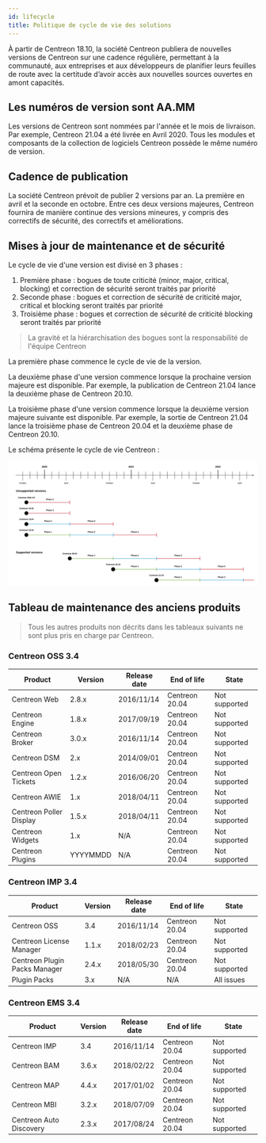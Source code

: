 ```yaml
---
id: lifecycle
title: Politique de cycle de vie des solutions
---
```


À partir de Centreon 18.10, la société Centreon publiera de nouvelles versions
de Centreon sur une cadence régulière, permettant à la communauté, aux
entreprises et aux développeurs de planifier leurs feuilles de route avec la
certitude d’avoir accès aux nouvelles sources ouvertes en amont capacités.

## Les numéros de version sont AA.MM

Les versions de Centreon sont nommées par l'année et le mois de livraison. Par
exemple, Centreon 21.04 a été livrée en Avril 2020. Tous les modules et
composants de la collection de logiciels Centreon possède le même numéro de
version.

## Cadence de publication

La société Centreon prévoit de publier 2 versions par an. La première en avril
et la seconde en octobre. Entre ces deux versions majeures, Centreon fournira de
manière continue des versions mineures, y compris des correctifs de sécurité,
des correctifs et améliorations.

## Mises à jour de maintenance et de sécurité

Le cycle de vie d'une version est divisé en 3 phases :

1.  Première phase : bogues de toute criticité (minor, major, critical,
    blocking) et correction de sécurité seront traités par priorité
2.  Seconde phase : bogues et correction de sécurité de criticité major,
    critical et blocking seront traités par priorité
3.  Troisième phase : bogues et correction de sécurité de criticité blocking
    seront traités par priorité

> La gravité et la hiérarchisation des bogues sont la responsabilité de l'équipe
> Centreon

La première phase commence le cycle de vie de la version.

La deuxième phase d'une version commence lorsque la prochaine version majeure
est disponible. Par exemple, la publication de Centreon 21.04 lance la deuxième
phase de Centreon 20.10.

La troisième phase d'une version commence lorsque la deuxième version majeure
suivante est disponible. Par exemple, la sortie de Centreon 21.04 lance la
troisième phase de Centreon 20.04 et la deuxième phase de Centreon 20.10.

Le schéma présente le cycle de vie Centreon :

![image](../assets/releases/lifecycle.png)

## Tableau de maintenance des anciens produits

> Tous les autres produits non décrits dans les tableaux suivants ne sont plus
> pris en charge par Centreon.

### Centreon OSS 3.4

| Product                 | Version  | Release date | End of life    | State         |
| ----------------------- | -------- | ------------ | -------------- | ------------- |
| Centreon Web            | 2.8.x    | 2016/11/14   | Centreon 20.04 | Not supported |
| Centreon Engine         | 1.8.x    | 2017/09/19   | Centreon 20.04 | Not supported |
| Centreon Broker         | 3.0.x    | 2016/11/14   | Centreon 20.04 | Not supported |
| Centreon DSM            | 2.x      | 2014/09/01   | Centreon 20.04 | Not supported |
| Centreon Open Tickets   | 1.2.x    | 2016/06/20   | Centreon 20.04 | Not supported |
| Centreon AWIE           | 1.x      | 2018/04/11   | Centreon 20.04 | Not supported |
| Centreon Poller Display | 1.5.x    | 2018/04/11   | Centreon 20.04 | Not supported |
| Centreon Widgets        | 1.x      | N/A          | Centreon 20.04 | Not supported |
| Centreon Plugins        | YYYYMMDD | N/A          | Centreon 20.04 | Not supported |

### Centreon IMP 3.4

| Product                       | Version | Release date | End of life    | State           |
| ----------------------------- | ------- | ------------ | -------------- | --------------- |
| Centreon OSS                  | 3.4     | 2016/11/14   | Centreon 20.04 | Not supported   |
| Centreon License Manager      | 1.1.x   | 2018/02/23   | Centreon 20.04 | Not supported   |
| Centreon Plugin Packs Manager | 2.4.x   | 2018/05/30   | Centreon 20.04 | Not supported   |
| Plugin Packs                  | 3.x     | N/A          | N/A            | All issues      |

### Centreon EMS 3.4

| Product                 | Version | Release date | End of life    | State                     |
| ----------------------- | ------- | ------------ | -------------- | ------------------------- |
| Centreon IMP            | 3.4     | 2016/11/14   | Centreon 20.04 | Not supported             |
| Centreon BAM            | 3.6.x   | 2018/02/22   | Centreon 20.04 | Not supported             |
| Centreon MAP            | 4.4.x   | 2017/01/02   | Centreon 20.04 | Not supported             |
| Centreon MBI            | 3.2.x   | 2018/07/09   | Centreon 20.04 | Not supported             |
| Centreon Auto Discovery | 2.3.x   | 2017/08/24   | Centreon 20.04 | Not supported             |
